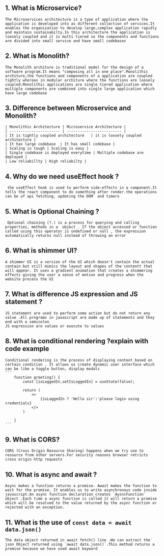 ## 1. What is Microservice?
    The Microservices architecture is a type of application where the application is developed into as different collection of services.It enables the organization to develop large,complex application rapidly and maintain sustainabilty.In this architecture the application is loosely coupled and it is multi tiered so the components and functions are divided into small service and have small codebases
## 2. What is Monolith?
    The Monolith architure is traditional model for the design of a software program.It means "composing all in one place".Monolithic architure,the functions and components of a application are coupled tightly whereas in modular architure where the functions are loosely coupled.Monolithic applications are single tiered application where multiple components are combined into single large application which have large codebase
## 3. Difference between Microservice and Monolith?
    | Monolithic Architecture | Microservice Architecture |
    | ----------------------- | ------------------------- |
    | It is tightly coupled architecture   | it is loosely coupled architecture |
    | It has large codebase  | It has small codebase | 
    | Scaling is tough | Scaling is easy | 
    | Single codebase is deployed everytime | Multiple codebase are deployed | 
    | Low reliabillty | High reliabilty |
## 4. Why do we need useEffect hook ?
     the useEffect hook is used to perform side-effects in a component.It tells the react component to do something after render.the operations can be of api fetching, updating the DOM  and timers
## 5. What is Optional Chaining ?
     Optional chaining (?.) is a process for querying and calling properties, methods in a  object . If the object accessed or function called using this operator is undefined or null , the expression automatically returns null instead of throwing an error
## 6. What is shimmer UI?
    A shimmer UI is a version of the UI which doesn't contain the actual contain but still mimics the layout and shapes of the contentt that will appear. It uses a gradient animation that creates a shimmering effects giving the user a sense of motion and progress when the website process the UI
## 7. What is difference JS expression and JS statement ?
    JS statement are used to perform some action but do not return any value .All programs in javascript are made up of statements and they end with a semicolon
    JS expression are values or execute to values
## 8. What is conditional rendering ?explain with code example
    Conditional rendering is the process of displaying content based on certain condition . It allows us create dynamic user interface which can be like a toggle button, display modals
    ```
        function greeting() {
            const [isLoggedIn,setIsLoggedIn] = useState(false);

            return (
                <>
                    {isLoggedIn ? 'Hello sir':'please login using credentials}
                </>
            )

        }
    ```
## 9. What is CORS?
    CORS (Cross Origin Resource Sharing) happens when we try use to resource from other servers.For security reasons browser retricts cross origin http requests
## 10. What is async and await ?
    Async makes a function returns a promise. Await makes the function to wait for the promise. It enables us to write asynchronous code inside javascript.An async function declaration creates `AysncFunction` object .Each time a async function is called it will return a promise which will be resolved to the value returned by the async function or rejected with an exception.
## 11. What is the use of `const data = await data.json()`
    The data object returned in await fetch() line .We can extract the json Object returned using `await data.json()`.This method returns a promise because we have used await keyword